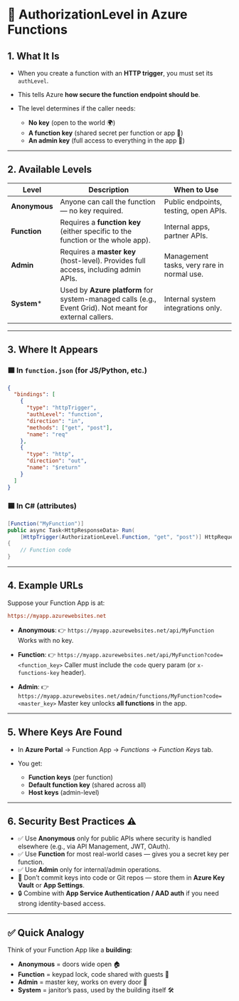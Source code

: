# 🔑 AuthorizationLevel in Azure Functions

## 1. What It Is

- When you create a function with an **HTTP trigger**, you must set its `authLevel`.
- This tells Azure **how secure the function endpoint should be**.
- The level determines if the caller needs:

  - **No key** (open to the world 🌍)
  - **A function key** (shared secret per function or app 🔑)
  - **An admin key** (full access to everything in the app 👑)

---

## 2. Available Levels

| **Level**     | **Description**                                                                                         | **When to Use**                            |
| ------------- | ------------------------------------------------------------------------------------------------------- | ------------------------------------------ |
| **Anonymous** | Anyone can call the function — no key required.                                                         | Public endpoints, testing, open APIs.      |
| **Function**  | Requires a **function key** (either specific to the function or the whole app).                         | Internal apps, partner APIs.               |
| **Admin**     | Requires a **master key** (host-level). Provides full access, including admin APIs.                     | Management tasks, very rare in normal use. |
| **System**\*  | Used by **Azure platform** for system-managed calls (e.g., Event Grid). Not meant for external callers. | Internal system integrations only.         |

---

## 3. Where It Appears

### 🟦 In `function.json` (for JS/Python, etc.)

```json
{
  "bindings": [
    {
      "type": "httpTrigger",
      "authLevel": "function",
      "direction": "in",
      "methods": ["get", "post"],
      "name": "req"
    },
    {
      "type": "http",
      "direction": "out",
      "name": "$return"
    }
  ]
}
```

### 🟦 In C# (attributes)

```csharp
[Function("MyFunction")]
public async Task<HttpResponseData> Run(
    [HttpTrigger(AuthorizationLevel.Function, "get", "post")] HttpRequestData req)
{
    // Function code
}
```

---

## 4. Example URLs

Suppose your Function App is at:

```ini
https://myapp.azurewebsites.net
```

- **Anonymous**:
  👉 `https://myapp.azurewebsites.net/api/MyFunction`
  Works with no key.

- **Function**:
  👉 `https://myapp.azurewebsites.net/api/MyFunction?code=<function_key>`
  Caller must include the `code` query param (or `x-functions-key` header).

- **Admin**:
  👉 `https://myapp.azurewebsites.net/admin/functions/MyFunction?code=<master_key>`
  Master key unlocks **all functions** in the app.

---

## 5. Where Keys Are Found

- In **Azure Portal** → Function App → _Functions_ → _Function Keys_ tab.
- You get:

  - **Function keys** (per function)
  - **Default function key** (shared across all)
  - **Host keys** (admin-level)

---

## 6. Security Best Practices ⚠️

- ✅ Use **Anonymous** only for public APIs where security is handled elsewhere (e.g., via API Management, JWT, OAuth).
- ✅ Use **Function** for most real-world cases — gives you a secret key per function.
- ✅ Use **Admin** only for internal/admin operations.
- 🚫 Don’t commit keys into code or Git repos — store them in **Azure Key Vault** or **App Settings**.
- 🔒 Combine with **App Service Authentication / AAD auth** if you need strong identity-based access.

---

## ✅ Quick Analogy

Think of your Function App like a **building**:

- **Anonymous** = doors wide open 🏠
- **Function** = keypad lock, code shared with guests 🔑
- **Admin** = master key, works on every door 👑
- **System** = janitor’s pass, used by the building itself 🛠️
